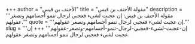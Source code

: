 +++
author = "الأحنف بن قيس"
title = "مقولة الأحنف بن قيس"
description = '''مقولة الأحنف بن قيس: إن عجبت لشيء فعجبي لرجال تنمو أجسامهم وتصغر عقولهم.'''
quote = '''إن عجبت لشيء فعجبي لرجال تنمو أجسامهم وتصغر عقولهم.'''
slug = '''إن-عجبت-لشيء-فعجبي-لرجال-تنمو-أجسامهم-وتصغر-عقولهم'''
+++
إن عجبت لشيء فعجبي لرجال تنمو أجسامهم وتصغر عقولهم.
